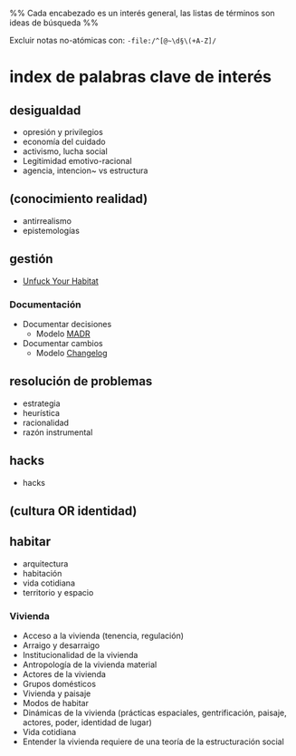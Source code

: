 %% Cada encabezado es un interés general, las listas de términos son ideas de búsqueda %%

Excluir notas no-atómicas con: `-file:/^[@~\d§\(+A-Z]/`

# index de palabras clave de interés

## desigualdad

* opresión y privilegios
* economía del cuidado
* activismo, lucha social
* Legitimidad emotivo-racional
* agencia, intencion~ vs estructura

## (conocimiento  realidad)

* antirrealismo
* epistemologías

## gestión

* [Unfuck Your Habitat](https://www.unfuckyourhabitat.com/)

### Documentación

* Documentar decisiones
  * Modelo [MADR](https://adr.github.io/madr/)
* Documentar cambios
  * Modelo [Changelog](https://keepachangelog.com/en/1.0.0/)

## resolución de problemas

* estrategia
* heurística
* racionalidad
* razón instrumental

## hacks

* hacks

## (cultura OR identidad)

## habitar

* arquitectura
* habitación
* vida cotidiana
* territorio y espacio

### Vivienda

* Acceso a la vivienda (tenencia, regulación)
* Arraigo y desarraigo
* Institucionalidad de la vivienda
* Antropología de la vivienda material
* Actores de la vivienda
* Grupos domésticos
* Vivienda y paisaje
* Modos de habitar
* Dinámicas de la vivienda (prácticas espaciales, gentrificación, paisaje, actores, poder, identidad de lugar)
* Vida cotidiana
* Entender la vivienda requiere de una teoría de la estructuración social
